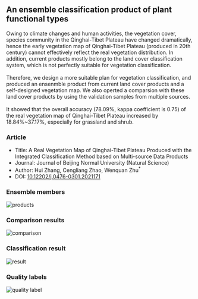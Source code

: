 ## An ensemble classification product of plant functional types 
Owing to climate changes and human activities, the vegetation cover, species community in the Qinghai-Tibet Plateau have changed dramatically, hence the early vegetation map of Qinghai-Tibet Plateau (produced in 20th century) cannot effectively reflect the real vegetation distribution. In addition, current products mostly belong to the land cover classification system, which is not perfectly suitable for vegetation classification.
<br><br>
Therefore, we design a more suitable plan for vegetation classification, and produced an ensenmble product from current land cover products and a self-designed vegetation map. We also operted a comparsion with these land cover products by using the validation samples from multiple sources.
<br><br>
It showed that the overall accuracy (78.09%, kappa coefficient is 0.75) of the real vegetation map of Qinghai-Tibet Plateau increased by 18.84%~37.17%, especially for grassland and shrub.

### Article
* Title: A Real Vegetation Map of Qinghai-Tibet Plateau Produced with the Integrated Classification Method based on Multi-source Data Products
* Journal: Journal of Beijing Normal University (Natural Science) 
* Author: Hui Zhang, Cengliang Zhao, Wenquan Zhu<sup>*</sup>
* DOI: [10.12202/j.0476-0301.2021171](http://www.bnujournal.com/en/article/doi/10.12202/j.0476-0301.2021171) 

### Ensemble members
![products](./products.png)
### Comparison results
![comparison](./comparison.png)
### Classification result
![result](./Classification.jpg)
### Quality labels
![quality label](./quality.png)

